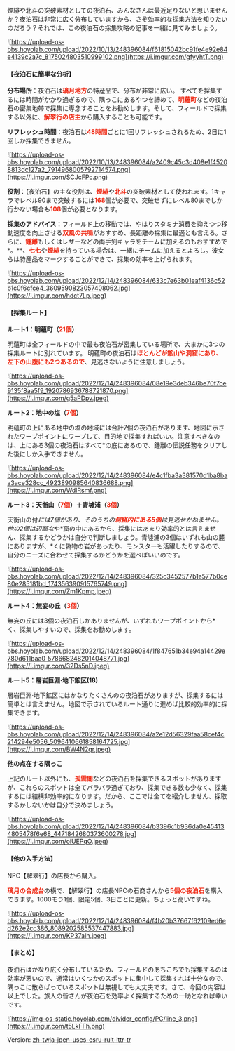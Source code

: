 煙緋や北斗の突破素材としての夜泊石、みんなさんは最近足りないと思いませんか？夜泊石は非常に広く分布していますから、さぞ効率的な採集方法を知りたいのだろう？それでは、この夜泊石の採集攻略の記事を一緒に見てみましょう。

![https://upload-os-bbs.hoyolab.com/upload/2022/10/13/248396084/f61815042bc91fe4e92e84e4139c2a7c_8175024803510999102.png](https://i.imgur.com/gfyyhtT.png)



#### 



#### **【夜泊石に簡単な分析】**





**分布場所**：夜泊石は<span style="color: rgb(239, 34, 12)">**璃月地方**</span>の特産品で、分布が非常に広い。 すべてを採集するには時間がかかり過ぎるので、隅っこにあるやつを諦めて、<span style="color: rgb(239, 34, 12)">**明蘊町**</span>などの夜泊石の密集地帯で採集に専念することをお勧めします。そして、フィールドで採集する以外に、<span style="color: rgb(239, 34, 12)">**解翠行の店主**</span>から購入することも可能です。





**リフレッシュ時間**：夜泊石は<span style="color: rgb(239, 34, 12)">**48時間**</span>ごとに1回リフレッシュされるため、2日に1回しか採集できません。

![https://upload-os-bbs.hoyolab.com/upload/2022/10/13/248396084/a2409c45c3d408e1f45208813dc127a2_7914968005792714574.png](https://i.imgur.com/SCJcFPc.png)



 

**役割**：【夜泊石】の主な役割は、<span style="color: rgb(239, 34, 12)">**煙緋**</span>や<span style="color: rgb(239, 34, 12)">**北斗**</span>の突破素材として使われます。1キャラでレベル90まで突破するには<span style="color: rgb(239, 34, 12)">**168**</span>個が必要で、突破せずにレベル80までしか行かない場合も<span style="color: rgb(239, 34, 12)">**108**</span>個が必要となります。





**採集のアドバイス**：フィールド上の移動では、やはりスタミナ消費を抑えつつ移動速度を向上させる<span style="color: rgb(239, 34, 12)">**双風の共鳴**</span>がおすすめ、長距離の採集に最適とも言える。さらに、<span style="color: rgb(239, 34, 12)">**鍾離**</span>もしくはレザーなどの両手剣キャラをチームに加えるのもおすすめで*。**、<span style="color: rgb(239, 34, 12)">**七七**</span>や<span style="color: rgb(239, 34, 12)">**煙緋**</span>を持っている場合は、一緒にチームに加えるとよろし。彼女らは特産品をマークすることができて、採集の効率を上げられます。

![https://upload-os-bbs.hoyolab.com/upload/2022/12/14/248396084/633c7e63b01eaf4136c52b1c0f6cfce4_3609590823057408062.jpg](https://i.imgur.com/hdct7Lp.jpeg)





#### **【採集ルート】**



**ルート1：明蘊町（**<span style="color: rgb(239, 34, 12)">**21個**</span>**）**





明蘊町は全フィールドの中で最も夜泊石が密集している場所で、大まかに3つの採集ルートに別れています。 明蘊町の夜泊石は<span style="color: rgb(239, 34, 12)">**ほとんどが鉱山や洞窟にあり、左下の山腹にも2つあるので**</span>、見逃さないように注意しましょう。

![https://upload-os-bbs.hoyolab.com/upload/2022/12/14/248396084/08e19e3deb346be70f7ce9135f8aa5f9_1920786936788721870.png](https://i.imgur.com/g5aPDpv.jpeg)





**ルート2：地中の塩（**<span style="color: rgb(239, 34, 12)">**7個**</span>**）**





明蘊町の上にある地中の塩の地域には合計7個の夜泊石があります、地図に示されたワープポイントにワープして、目的地で採集すればいい。注意すべきなのは、上にある3個の夜泊石はすべて*の底にあるので、鍾離の伝説任務をクリアした後にしか入手できません。 

![https://upload-os-bbs.hoyolab.com/upload/2022/12/14/248396084/e4c1fba3a381570d1ba8baa3ace328cc_4923890985640836688.png](https://i.imgur.com/WdlRsmf.png)





**ルート3：天衡山（**<span style="color: rgb(239, 34, 12)">**7個**</span>**）＋青墟浦（**<span style="color: rgb(239, 34, 12)">**3個**</span>**）**





天衡山の付*には7個があり、そのうちの<span style="color: rgb(239, 34, 12)">**洞窟内にある5個**</span>は見逃せかねません。 他の2個は辺鄙な*や*窟の中にあるから、採集にはあまり効率的とは言えません、採集するかどうかは自分で判断しましょう。青墟浦の3個はいずれも山の麓にありますが、*くに偽物の岩があったり、モンスターも活躍したりするので、自分のニーズに合わせて採集するかどうかを選べばいいのです。

![https://upload-os-bbs.hoyolab.com/upload/2022/12/14/248396084/325c3452577b1a577b0ce80e285181bd_174356390915765749.png](https://i.imgur.com/Zm1Kpmp.jpeg)





**ルート4：無妄の丘（**<span style="color: rgb(239, 34, 12)">**3個**</span>**）**





無妄の丘には3個の夜泊石しかありませんが、いずれもワープポイントから*く、採集しやすいので、採集をお勧めします。

![https://upload-os-bbs.hoyolab.com/upload/2022/12/14/248396084/1f847651b34e94a14429e780d611baa0_5786682482014048771.jpg](https://i.imgur.com/32Ds5nD.jpeg)





**ルート5：層岩巨淵·地下鉱区(18)**





層岩巨淵·地下鉱区にはかなりたくさんのの夜泊石がありますが、採集するには簡単とは言えません。地図で示されているルート通りに進めば比較的効率的に採集できます。

![https://upload-os-bbs.hoyolab.com/upload/2022/12/14/248396084/a2e12d56329faa58cef4c214294e5056_5096410661858164725.jpg](https://i.imgur.com/BW4N2qr.jpeg)





**他の点在する隅っこ**





上記のルート以外にも、<span style="color: rgb(239, 34, 12)">**孤雲閣**</span>などの夜泊石を採集できるスポットがありますが、これらのスポットは全てバラバラ過ぎており、採集できる数も少なく、採集するには結構非効率的になります。だから、ここでは全てを紹介しません、採取するかしないかは自分で決めましょう。

![https://upload-os-bbs.hoyolab.com/upload/2022/12/14/248396084/b3396c1b936da0e454134805478f6e68_4471842680373600278.jpg](https://i.imgur.com/oiUEPqO.jpeg)





#### **【他の入手方法】**



NPC【解翠行】の店長から購入。





<span style="color: rgb(239, 34, 12)">**璃月の合成台**</span>の横で、【解翠行】の店長NPCの石商さんから<span style="color: rgb(239, 34, 12)">**5個の夜泊石**</span>を購入できます。1000モラ1個、限定5個、3日ごとに更新。ちょっと高いですね。

![https://upload-os-bbs.hoyolab.com/upload/2022/12/14/248396084/f4b20b37667f62109ed6ed262e2cc386_8089202585537447883.jpg](https://i.imgur.com/KP37aIh.jpeg)





#### **【まとめ】**

夜泊石はかなり広く分布しているため、フィールドのあちこちでも採集するのは効率が悪いので、通常はいくつかのスポットに集中して採集すれば十分なので、隅っこに散らばっているスポットは無視しても大丈夫です。さて、今回の内容は以上でした。旅人の皆さんが夜泊石を効率よく採集するための一助となれば幸いです。

![https://img-os-static.hoyolab.com/divider_config/PC/line_3.png](https://i.imgur.com/t5LkFFh.png)

Version: [zh-tw](../12311422/article)[ja-jp](../12312126/article)[en-us](../12313483/article)[es-es](../12314203/article)[ru-ru](../12314987/article)[it-it](../14175982/article)[tr-tr](../14176136/article)

